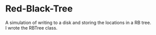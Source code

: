 # Red-Black-Tree
A simulation of writing to a disk and storing the locations in a RB tree.</br>
I wrote the RBTree class.
